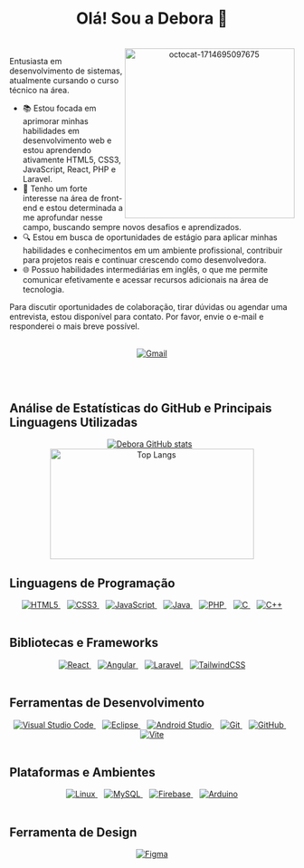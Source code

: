 <h1 align="center">Olá! Sou a Debora 👋</h1>

<div align="center">
  <div style="display: inline_block;"><br>
    <img align="right" src="https://github.com/DeboraSou/DeboraSou/assets/161325653/2d6145ad-77bc-43d1-92b1-3d640557bf1e" alt="octocat-1714695097675" width="300";">
  </div>
    <div align="left">
      <p style="text-color:blue;">Entusiasta em desenvolvimento de sistemas, atualmente cursando o curso técnico na área.</p>
      <ul>
        <li>📚 Estou focada em aprimorar minhas habilidades em desenvolvimento web e estou aprendendo ativamente HTML5, CSS3, JavaScript, React, PHP e Laravel.</li>
        <li>🌟 Tenho um forte interesse na área de front-end e estou determinada a me aprofundar nesse campo, buscando sempre novos desafios e aprendizados.</li>
        <li>🔍 Estou em busca de oportunidades de estágio para aplicar minhas habilidades e conhecimentos em um ambiente profissional, contribuir para projetos reais e continuar crescendo como desenvolvedora.</li>
        <li>🌐 Possuo habilidades intermediárias em inglês, o que me permite comunicar efetivamente e acessar recursos adicionais na área de tecnologia.</li>
      </ul>
      <p>Para discutir oportunidades de colaboração, tirar dúvidas ou agendar uma entrevista, estou disponível para contato. Por favor, envie o e-mail e responderei o mais breve possível.</p>
    </div>    
  </div>
</div><br>

<!--
<div align="center" style="display: inline_block;">
  <a href="mailto:deborasou.oficial@gmail.com" target="_blank" rel="noopener noreferrer">
    <img align="center" alt="Gmail" src="https://img.shields.io/badge/Gmail-D14836?style=for-the-badge&logo=gmail&logoColor=white" />
  </a>
</div>
-->

<div align="center" style="display: inline_block;">
  <a href="mailto:deborasou.oficial@gmail.com" target="_blank" rel="noopener noreferrer">
    <img alt="Gmail" title="Gmail" src="https://skillicons.dev/icons?i=gmail" />
  </a>
</div>

##
<br>

## Análise de Estatísticas do GitHub e Principais Linguagens Utilizadas

<div align="center" style="display: inline_block;">
  
  [![Debora GitHub stats](https://github-readme-stats.vercel.app/api?username=deborasou&show_icons=true&theme=radical&custom_title=Debora's%20GitHub%20Stats)](https://github.com/deborasou/github-readme-stats)
  &nbsp;
  <img src="https://github-readme-stats.vercel.app/api/top-langs/?username=deborasou&theme=radical&layout=compact&custom_title=Debora's%20Top%20Languages" alt="Top Langs" width="360" height="195">
  
</div>

## Linguagens de Programação
<!--
<div align="center" style="display: inline_block;">
  <a href="https://developer.mozilla.org/pt-BR/docs/Web/HTML" title="HTML | MDN" target="_blank" rel='noopener noreferrer'>
    <img align="center" alt="HTML5" src="https://img.shields.io/badge/HTML5-E34F26?style=for-the-badge&logo=html5&logoColor=white" />
  </a>
    &nbsp;
  <a href="https://developer.mozilla.org/pt-BR/docs/Web/CSS" title="CSS | MDN" target="_blank" rel='noopener noreferrer'>
    <img align="center" alt="CSS3" src="https://img.shields.io/badge/CSS3-1572B6?style=for-the-badge&logo=css3&logoColor=white" />
  </a>
    &nbsp;  
  <a href="https://developer.mozilla.org/pt-BR/docs/Web/JavaScript" title="JavaScript | MDN" target="_blank" rel='noopener noreferrer'>
    <img align="center" alt="JavaScript" src="https://img.shields.io/badge/JavaScript-F7DF1E?style=for-the-badge&logo=javascript&logoColor=black" />
  </a>
    &nbsp;
  <a href="https://react.dev/" title="React | DOC" target="_blank" rel='noopener noreferrer'>  
    <img align="center" alt="React" src="https://img.shields.io/badge/React-20232A?style=for-the-badge&logo=react&logoColor=61DAFB" />
  </a>
    &nbsp;
  <a href="https://angular.dev/" title="Angular | DOC" target="_blank" rel='noopener noreferrer'>
    <img align="center" alt="Angular" src="https://img.shields.io/badge/Angular-DD0031?style=for-the-badge&logo=angular&logoColor=white" />
  </a>
    &nbsp;  
  <a href="https://www.php.net/docs.php" title="PHP | DOC" target="_blank" rel='noopener noreferrer'>
    <img align="center" alt="PHP" src="https://img.shields.io/badge/PHP-777BB4?style=for-the-badge&logo=php&logoColor=white" />
  </a>&nbsp;

  <a href="https://laravel.com/docs/11.x" title="Laravel | DOC" target="_blank" rel='noopener noreferrer'>
    <img align="center" alt="Laravel" src="https://img.shields.io/badge/Laravel-FF2D20?style=for-the-badge&logo=laravel&logoColor=white" />
  </a>
    &nbsp;
  <a href="https://docs.oracle.com/en/java/" title="Java | Oracle" target="_blank" rel='noopener noreferrer'>
    <img align="center" alt="Java" src="https://img.shields.io/badge/Java-ED8B00?style=for-the-badge&logo=openjdk&logoColor=white" />
  </a>
    &nbsp;
  <a href="https://dev.mysql.com/doc/" title="MySQL | DOC" target="_blank" rel='noopener noreferrer'>
    <img align="center" alt="MySQL" src="https://img.shields.io/badge/MySQL-00000F?style=for-the-badge&logo=mysql&logoColor=white" />
  </a>
</div>
-->

<div align="center" style="display: inline_block;">
  <a href="https://developer.mozilla.org/pt-BR/docs/Web/HTML" title="HTML | MDN" target="_blank" rel='noopener noreferrer'>
    <img alt="HTML5" src="https://skillicons.dev/icons?i=html" />
  </a>
    &nbsp;&nbsp;
  <a href="https://developer.mozilla.org/pt-BR/docs/Web/CSS" title="CSS | MDN" target="_blank" rel='noopener noreferrer'>
    <img alt="CSS3" src="https://skillicons.dev/icons?i=css" />
  </a>
    &nbsp;&nbsp;
  <a href="https://developer.mozilla.org/pt-BR/docs/Web/JavaScript" title="JavaScript | MDN" target="_blank" rel='noopener noreferrer'>
    <img alt="JavaScript" src="https://skillicons.dev/icons?i=js" />
  </a>
    &nbsp;&nbsp;
  <a href="https://docs.oracle.com/en/java/" title="Java | Oracle" target="_blank" rel='noopener noreferrer'>
    <img alt="Java" src="https://skillicons.dev/icons?i=java" />
  </a>
    &nbsp;&nbsp;
  <a href="https://www.php.net/docs.php" title="PHP | DOC" target="_blank" rel='noopener noreferrer'>
    <img alt="PHP" src="https://skillicons.dev/icons?i=php" />
  </a>
    &nbsp;&nbsp;
  <a href="https://learn.microsoft.com/pt-br/cpp/c-language/?view=msvc-170" title="C | DOC" target="_blank" rel='noopener noreferrer'>
    <img alt="C" src="https://skillicons.dev/icons?i=c" />
  </a>
    &nbsp;&nbsp;
  <a href="https://learn.microsoft.com/pt-br/cpp/cpp/?view=msvc-170" title="C++ | DOC" target="_blank" rel='noopener noreferrer'>
    <img alt="C++" src="https://skillicons.dev/icons?i=cpp" />
  </a>
</div><br>

## Bibliotecas e Frameworks

<div align="center" style="display: inline_block;">  
  <a href="https://react.dev/" title="React | DOC" target="_blank" rel='noopener noreferrer'>
    <img alt="React" src="https://skillicons.dev/icons?i=react" />
  </a>
    &nbsp;&nbsp;
  <a href="https://angular.dev/" title="Angular | DOC" target="_blank" rel='noopener noreferrer'>
    <img alt="Angular" src="https://skillicons.dev/icons?i=angular" />
  </a>
    &nbsp;&nbsp;
  <a href="https://laravel.com/docs/11.x" title="Laravel | DOC" target="_blank" rel='noopener noreferrer'>
    <img alt="Laravel" src="https://skillicons.dev/icons?i=laravel" />
  </a>
    &nbsp;&nbsp;
  <a href="https://tailwindcss.com/docs/installation" title="TailwindCSS | DOC" target="_blank" rel='noopener noreferrer'>
    <img alt="TailwindCSS" src="https://skillicons.dev/icons?i=tailwindcss" />
  </a>
</div><br>

## Ferramentas de Desenvolvimento

<div align="center" style="display: inline_block;">   
  <a href="https://code.visualstudio.com/docs" title="VSCode | DOC" target="_blank" rel='noopener noreferrer'>
    <img alt="Visual Studio Code" src="https://skillicons.dev/icons?i=vscode" />
  </a>
    &nbsp;&nbsp;
  <a href="https://help.eclipse.org/latest/index.jsp" title="Eclipse | DOC" target="_blank" rel='noopener noreferrer'>
    <img alt="Eclipse" src="https://skillicons.dev/icons?i=eclipse" />
  </a>
    &nbsp;&nbsp;
  <a href="https://developer.android.com/studio?hl=pt-br" title="Android Studio | Site" target="_blank" rel='noopener noreferrer'>
    <img alt="Android Studio" src="https://skillicons.dev/icons?i=androidstudio" />
  </a>
    &nbsp;&nbsp;
  <a href="https://www.git-scm.com/doc" title="Git | DOC" target="_blank" rel='noopener noreferrer'>
    <img alt="Git" src="https://skillicons.dev/icons?i=git" />
  </a>
    &nbsp;&nbsp;
  <a href="https://docs.github.com/pt" title="GitHub | DOC" target="_blank" rel='noopener noreferrer'>
    <img alt="GitHub" src="https://skillicons.dev/icons?i=github" />
  </a>
    &nbsp;&nbsp;
  <a href="https://v4.vitejs.dev/" title="Vite | DOC" target="_blank" rel='noopener noreferrer'>
    <img alt="Vite" src="https://skillicons.dev/icons?i=vite" />
  </a>
</div><br>

## Plataformas e Ambientes

<div align="center" style="display: inline_block;">   
  <a href="#" title="Linux | DOC" target="_blank" rel='noopener noreferrer'>
    <img alt="Linux" src="https://skillicons.dev/icons?i=linux" />
  </a>
    &nbsp;&nbsp;
  <a href="https://dev.mysql.com/doc/" title="MySQL | DOC" target="_blank" rel='noopener noreferrer'>
    <img alt="MySQL" src="https://skillicons.dev/icons?i=mysql" />
  </a>
    &nbsp;&nbsp;
  <a href="https://firebase.google.com/docs?hl=pt-br" title="Firebase | DOC" target="_blank" rel='noopener noreferrer'>
    <img alt="Firebase" src="https://skillicons.dev/icons?i=firebase" />
  </a>
    &nbsp;&nbsp;
  <a href="https://docs.arduino.cc/" title="Arduino | DOC" target="_blank" rel='noopener noreferrer'>
    <img alt="Arduino" src="https://skillicons.dev/icons?i=arduino" />
  </a>
</div><br>

## Ferramenta de Design

<div align="center" style="display: inline_block;">   
  <a href="https://www.figma.com" title="Figma | Site" target="_blank" rel='noopener noreferrer'>
    <img alt="Figma" src="https://skillicons.dev/icons?i=figma" />
  </a>
</div><br>

<!--
**DeboraSou/DeboraSou** is a ✨ _special_ ✨ repository because its `README.md` (this file) appears on your GitHub profile.

Here are some ideas to get you started:

- 🔭 I’m currently working on ...
- 🌱 I’m currently learning ...
- 👯 I’m looking to collaborate on ...
- 🤔 I’m looking for help with ...
- 💬 Ask me about ...
- 📫 How to reach me: ...
- 😄 Pronouns: ...
- ⚡ Fun fact: ...
-->
